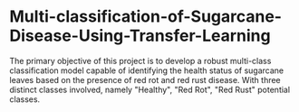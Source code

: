 # Multi-classification-of-Sugarcane-Disease-Using-Transfer-Learning
The primary objective of this project is to develop a robust multi-class classification model capable of identifying the health status of sugarcane leaves based on the presence of red rot and red rust disease. With three distinct classes involved, namely "Healthy", "Red Rot", "Red Rust" potential classes.
